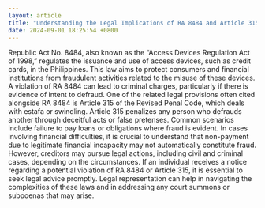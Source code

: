 ```yaml
---
layout: article
title: "Understanding the Legal Implications of RA 8484 and Article 315 in the Philippines"
date: 2024-09-01 18:25:54 +0800
---
```


<p>Republic Act No. 8484, also known as the “Access Devices Regulation Act of 1998,” regulates the issuance and use of access devices, such as credit cards, in the Philippines. This law aims to protect consumers and financial institutions from fraudulent activities related to the misuse of these devices. A violation of RA 8484 can lead to criminal charges, particularly if there is evidence of intent to defraud. One of the related legal provisions often cited alongside RA 8484 is Article 315 of the Revised Penal Code, which deals with estafa or swindling. Article 315 penalizes any person who defrauds another through deceitful acts or false pretenses. Common scenarios include failure to pay loans or obligations where fraud is evident. In cases involving financial difficulties, it is crucial to understand that non-payment due to legitimate financial incapacity may not automatically constitute fraud. However, creditors may pursue legal actions, including civil and criminal cases, depending on the circumstances. If an individual receives a notice regarding a potential violation of RA 8484 or Article 315, it is essential to seek legal advice promptly. Legal representation can help in navigating the complexities of these laws and in addressing any court summons or subpoenas that may arise.</p>